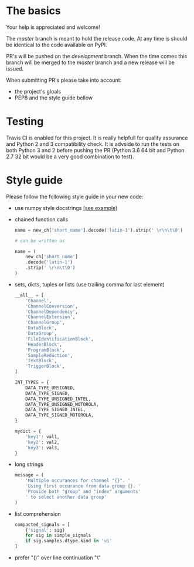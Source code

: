 # The basics

Your help is appreciated and welcome!

The _master_ branch is meant to hold the release code. At any time is should be 
identical to the code available on PyPI. 

PR's will be pushed on the _development_ branch. When the time comes this branch
will be merged to the _master_ branch and a new release will be issued.

When submitting PR's please take into account:
* the project's gloals
* PEP8 and the style guide bellow

# Testing
Travis CI is enabled for this project. It is really helpfull for quality assurance
and Python 2 and 3 compatibility check. It is advside to run the tests on both
Python 3 and 2 before pushing the PR (Python 3.6 64 bit and Python 2.7 32 bit would be 
a very good combination to test).

# Style guide

Please follow the following style guide in your new code:

* use numpy style docstrings [(see example)](http://sphinxcontrib-napoleon.readthedocs.io/en/latest/example_numpy.html)

* chained function calls 
    
    ```python
    name = new_ch['short_name'].decode('latin-1').strip(' \r\n\t\0')
    
    # can be written as
    
    name = (
        new_ch['short_name']
        .decode('latin-1')
        .strip(' \r\n\t\0')
    )
    ```
    
* sets, dicts, tuples or lists (use trailing comma for last element)
    
    ```python
    __all__ = [
        'Channel',
        'ChannelConversion',
        'ChannelDependency',
        'ChannelExtension',
        'ChannelGroup',
        'DataBlock',
        'DataGroup',
        'FileIdentificationBlock',
        'HeaderBlock',
        'ProgramBlock',
        'SampleReduction',
        'TextBlock',
        'TriggerBlock',
    ]
    
    INT_TYPES = {
        DATA_TYPE_UNSIGNED,
        DATA_TYPE_SIGNED,
        DATA_TYPE_UNSIGNED_INTEL,
        DATA_TYPE_UNSIGNED_MOTOROLA,
        DATA_TYPE_SIGNED_INTEL,
        DATA_TYPE_SIGNED_MOTOROLA,
    }
    
    mydict = {
        'key1': val1,
        'key2': val2,
        'key3': val3,
    }

    ```
    
* long strings

    ```python
    message = (
        'Multiple occurances for channel "{}". '
        'Using first occurance from data group {}. '
        'Provide both "group" and "index" arguments'
        ' to select another data group'
    )

    ```
    
* list comprehension

    ```python
    compacted_signals = [
        {'signal': sig}
        for sig in simple_signals
        if sig.samples.dtype.kind in 'ui'
    ]

    ```
    
* prefer "()" over line continuation "\\"
    
    
